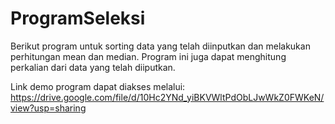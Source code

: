 # ProgramSeleksi

Berikut program untuk sorting data yang telah diinputkan dan melakukan perhitungan mean dan median. Program ini juga dapat menghitung perkalian dari data yang telah diiputkan.

Link demo program dapat diakses melalui: https://drive.google.com/file/d/10Hc2YNd_yiBKVWltPdObLJwWkZ0FWKeN/view?usp=sharing
